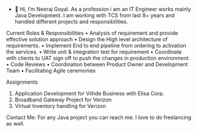 - 👋 Hi, I’m Neeraj Goyal. As a profession i am an IT Engineer works mainly Java Development.
I am working with TCS from last 8+ years and handled different projects and responsibilities.

Current Roles & Responsibilities
    • Analysis of requirement and provide effective solution approach
    • Design the High level architecture of requirements.
    • Implement End to end pipeline from ordering to activation the services.
    • Write unit & integration test for requirement
    • Coordinate with clients to UAT sign off to push the changes in production environment.
    • Code Reviews
    • Coordination between Product Owner and Development Team
    • Facilitating Agile ceremonies

Assignments
1. Application Development for Viihde Business with Elisa Corp.
2. Broadband Gateway Project for Verizon
3. Virtual Inventory handling for Verizon

Contact Me:
For any Java project you can reach me. I love to do freelancing as well.
